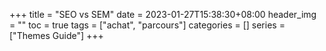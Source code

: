 +++
title = "SEO vs SEM"
date = 2023-01-27T15:38:30+08:00
header_img = ""
toc = true
tags = ["achat", "parcours"]
categories = []
series = ["Themes Guide"]
+++